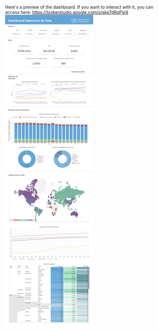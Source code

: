 Here's a preview of the dashboard. If you want to interact with it, you can access here: https://lookerstudio.google.com/s/ske7dRqPsI4
![Dashboard](Captura_Dashboard_Life_Expectancy.jpg)  

